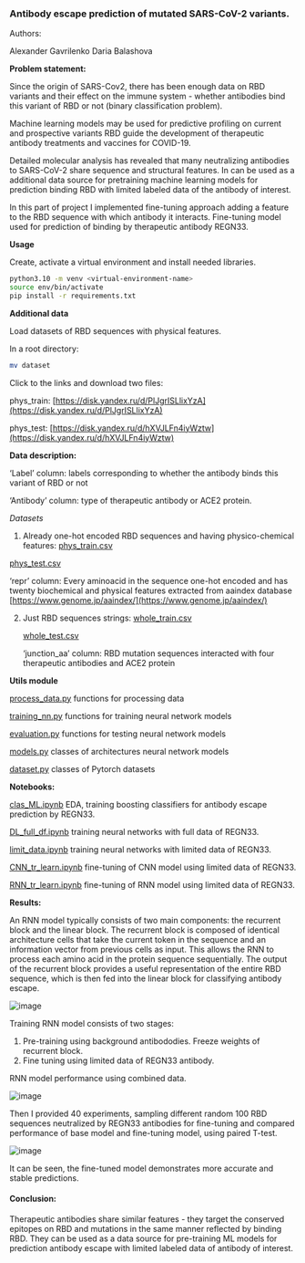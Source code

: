 ### Antibody escape prediction of mutated SARS-CoV-2 variants.
Authors:

Alexander Gavrilenko
Daria Balashova

**Problem statement:**

Since the origin of SARS-Cov2, there has been enough data on RBD variants and their effect on the immune system - whether antibodies bind this variant of RBD or not (binary classification problem).

Machine learning models may be used for predictive profiling on current and prospective variants RBD guide the development of therapeutic antibody treatments and vaccines for COVID-19.

Detailed molecular analysis has revealed that many neutralizing antibodies to SARS-CoV-2 share sequence and structural features. In can be used as a additional data source for pretraining machine learning models for prediction binding RBD with limited labeled data of the antibody of interest. 

In this part of project I implemented fine-tuning approach adding a feature to the RBD sequence with which antibody it interacts. Fine-tuning model used for prediction of binding by therapeutic antibody REGN33.

**Usage**

Create, activate a virtual environment and install needed libraries.

```bash
python3.10 -m venv <virtual-environment-name>
source env/bin/activate
pip install -r requirements.txt
```

**Additional data** 

Load datasets of RBD sequences with physical features.

In a root directory:

```bash
mv dataset
```

Click to the links and download two files:

phys_train: [https://disk.yandex.ru/d/PlJgrISLlixYzA](https://disk.yandex.ru/d/PlJgrISLlixYzA)

phys_test: [https://disk.yandex.ru/d/hXVJLFn4iyWztw](https://disk.yandex.ru/d/hXVJLFn4iyWztw)

**Data description:**

 ‘Label’ column: labels corresponding to whether the antibody binds this variant of RBD or not

 ‘Antibody’ column: type of therapeutic antibody or ACE2 protein.

  *Datasets*
1. Already one-hot encoded RBD sequences and having physico-chemical features:
  [phys_train.csv](./dataset/phys_train.csv)
  
  [phys_test.csv](./dataset/phys_test.csv)
  
  ‘repr’ column: Every aminoacid in the sequence one-hot encoded and has twenty biochemical and physical features extracted from aaindex         database  [https://www.genome.jp/aaindex/](https://www.genome.jp/aaindex/)

2. Just RBD sequences strings:
   [whole_train.csv](./dataset/whole_train.csv)
   
   [whole_test.csv](./dataset/whole_test.csv)
   
   ‘junction_aa’ column: RBD mutation sequences interacted with four therapeutic antibodies and ACE2 protein

**Utils module**


[process_data.py](./utils/process_data.py) functions for processing data

[training_nn.py](./utils/training_nn.py) functions for training neural network models

[evaluation.py](./utils/evaluation.py) functions for testing neural network models

[models.py](./utils/models.py) classes of architectures neural network models

[dataset.py](./utils/dataset.py) classes of Pytorch datasets

**Notebooks:**

[clas_ML.ipynb](./notebooks/clas_ML.ipynb) EDA, training boosting classifiers for antibody escape prediction by REGN33.

[DL_full_df.ipynb](./notebooks/DL_full_df.ipynb) training neural networks with full data of REGN33.

[limit_data.ipynb](./notebooks/limit_data.ipynb) training neural networks with limited data of REGN33.

[CNN_tr_learn.ipynb](./notebooks/CNN_tr_learn.ipynb) fine-tuning of CNN model using limited data of REGN33.

[RNN_tr_learn.ipynb](./notebooks/RNN_tr_learn.ipynb) fine-tuning of RNN model using limited data of REGN33. 

**Results:**

An RNN model typically consists of two main components: the recurrent block and the linear block.
The recurrent block is composed of identical architecture cells that take the current token in the sequence and an information vector from previous cells as input. This allows the RNN to process each amino acid in the protein sequence sequentially. The output of the recurrent block provides a useful representation of the entire RBD sequence, which is then fed into the linear block for classifying antibody escape.

![image](https://github.com/GavrilenkoA/ML_mutational_learning/assets/92908421/c49e34b6-6d58-49d5-be58-638f0b49347a)



Training RNN model consists of two stages:
1. Pre-training using background antibododies. Freeze weights of recurrent block.
2. Fine tuning using limited data of REGN33 antibody.

RNN model performance using combined data.


![image](https://github.com/GavrilenkoA/ML_mutational_learning/assets/92908421/a9dee58e-127f-4e87-afcf-511fc40ff9cf)



Then I provided 40 experiments, sampling different random 100 RBD sequences neutralized by REGN33 antibodies for fine-tuning and compared performance of base model and fine-tuning model, using paired T-test.

![image](https://github.com/GavrilenkoA/ML_mutational_learning/assets/92908421/8344ce73-e615-4f85-91b9-c0924f836953)

It can be seen, the fine-tuned model demonstrates more accurate and stable predictions.

#### Conclusion: 
Therapeutic antibodies share similar features - they target the conserved epitopes on RBD and mutations in the same manner reflected by binding RBD.
They can be used as a data source for pre-training ML models for prediction antibody escape with limited labeled data of antibody of interest.


